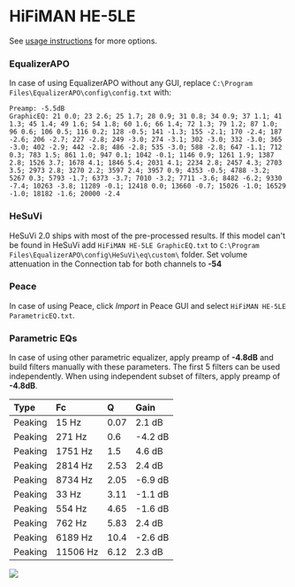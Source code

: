 # HiFiMAN HE-5LE
See [usage instructions](https://github.com/jaakkopasanen/AutoEq#usage) for more options.

### EqualizerAPO
In case of using EqualizerAPO without any GUI, replace `C:\Program Files\EqualizerAPO\config\config.txt`
with:
```
Preamp: -5.5dB
GraphicEQ: 21 0.0; 23 2.6; 25 1.7; 28 0.9; 31 0.8; 34 0.9; 37 1.1; 41 1.3; 45 1.4; 49 1.6; 54 1.8; 60 1.6; 66 1.4; 72 1.3; 79 1.2; 87 1.0; 96 0.6; 106 0.5; 116 0.2; 128 -0.5; 141 -1.3; 155 -2.1; 170 -2.4; 187 -2.6; 206 -2.7; 227 -2.8; 249 -3.0; 274 -3.1; 302 -3.0; 332 -3.0; 365 -3.0; 402 -2.9; 442 -2.8; 486 -2.8; 535 -3.0; 588 -2.8; 647 -1.1; 712 0.3; 783 1.5; 861 1.0; 947 0.1; 1042 -0.1; 1146 0.9; 1261 1.9; 1387 2.8; 1526 3.7; 1678 4.1; 1846 5.4; 2031 4.1; 2234 2.8; 2457 4.3; 2703 3.5; 2973 2.8; 3270 2.2; 3597 2.4; 3957 0.9; 4353 -0.5; 4788 -3.2; 5267 0.3; 5793 -1.7; 6373 -3.7; 7010 -3.2; 7711 -3.6; 8482 -6.2; 9330 -7.4; 10263 -3.8; 11289 -0.1; 12418 0.0; 13660 -0.7; 15026 -1.0; 16529 -1.0; 18182 -1.6; 20000 -2.4
```

### HeSuVi
HeSuVi 2.0 ships with most of the pre-processed results. If this model can't be found in HeSuVi add
`HiFiMAN HE-5LE GraphicEQ.txt` to `C:\Program Files\EqualizerAPO\config\HeSuVi\eq\custom\` folder.
Set volume attenuation in the Connection tab for both channels to **-54**

### Peace
In case of using Peace, click *Import* in Peace GUI and select `HiFiMAN HE-5LE ParametricEQ.txt`.

### Parametric EQs
In case of using other parametric equalizer, apply preamp of **-4.8dB** and build filters manually
with these parameters. The first 5 filters can be used independently.
When using independent subset of filters, apply preamp of **-4.8dB**.

| Type    | Fc       |     Q | Gain    |
|:--------|:---------|:------|:--------|
| Peaking | 15 Hz    |  0.07 | 2.1 dB  |
| Peaking | 271 Hz   |  0.6  | -4.2 dB |
| Peaking | 1751 Hz  |  1.5  | 4.6 dB  |
| Peaking | 2814 Hz  |  2.53 | 2.4 dB  |
| Peaking | 8734 Hz  |  2.05 | -6.9 dB |
| Peaking | 33 Hz    |  3.11 | -1.1 dB |
| Peaking | 554 Hz   |  4.65 | -1.6 dB |
| Peaking | 762 Hz   |  5.83 | 2.4 dB  |
| Peaking | 6189 Hz  | 10.4  | -2.6 dB |
| Peaking | 11506 Hz |  6.12 | 2.3 dB  |

![](https://raw.githubusercontent.com/jaakkopasanen/AutoEq/master/results/innerfidelity/sbaf-serious/HiFiMAN%20HE-5LE/HiFiMAN%20HE-5LE.png)